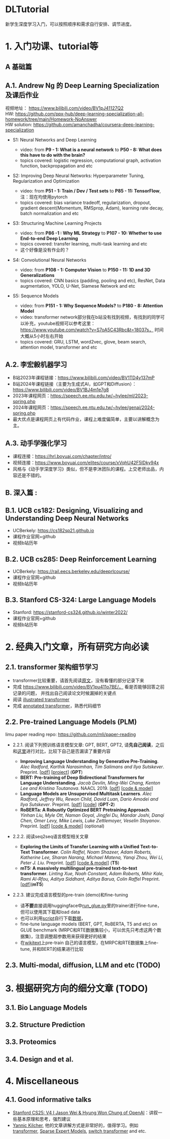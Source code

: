 # DLTutorial
新学生深度学习入门，可以按照顺序和需求自行安排、调节进度。

# 1. 入门功课、tutorial等
## A 基础篇
## A.1. Andrew Ng 的 Deep Learning Specialization及课后作业
视频地址： https://www.bilibili.com/video/BV1pJ41127Q2  
HW: https://github.com/ppx-hub/deep-learning-specialization-all-homework/tree/main/Homework-NoAnswer  
HW solution: https://github.com/amanchadha/coursera-deep-learning-specialization 

- S1: Neural Networks and Deep Learning 
  - video: from **P9 - 1: What is a neural network** to **P50 - 8: What does this have to do with the brain?**
  - topics covered: logistic regression, computational graph, activation function, backpropagation and etc

- S2: Improving Deep Neural Networks: Hyperparameter Tuning, Regularization and Optimization
  - video: from **P51 - 1: Train / Dev / Test sets** to **P85 - 11: TensorFlow**, 注：现在均使用pytorch
  - topics covered: bias variance tradeoff, regularization, dropout, gradient descent(Momentum, RMSprop, Adam), learning rate decay, batch normalization and etc

- S3: Structuring Machine Learning Projects
  - video: from **P86 -1 : Why ML Strategy** to **P107 - 10: Whether to use End-to-end Deep Learning**
  - topics covered: transfer learning, multi-task learning and etc
  - 这个好像是没有作业的？
 
- S4: Convolutional Neural Networks
  - video: from **P108 - 1: Computer Vision** to **P150 - 11: 1D and 3D Generalizations**
  - topics covered: CNN basics (padding, pooling and etc), ResNet, Data augmentation, YOLO, U-Net, Siamese Network and etc

- S5: Sequence Models
  - video: from **P151 - 1: Why Sequence Models?** to **P180 - 8: Attention Model**
  - video: transformer network部分我在b站没有找到视频，有找到的同学可以补充，youtube视频可以参考这里：https://www.youtube.com/watch?v=S7oA5C43Rbc&t=18037s， 时间大概从5小时左右开始
  - topics covered: GRU, LSTM, word2vec, glove, beam search, attention model, transformer and etc
 
## A.2. 李宏毅机器学习
- B站2023年课程链接：https://www.bilibili.com/video/BV1TD4y137mP
- B站2024年课程链接（主要为生成式AI，如GPT和Diffusion）：https://www.bilibili.com/video/BV1BJ4m1e7g8
- 2023年课程网页：https://speech.ee.ntu.edu.tw/~hylee/ml/2023-spring.php
- 2024年课程网页：https://speech.ee.ntu.edu.tw/~hylee/genai/2024-spring.php
- 最大优点是课程网页上有代码作业，课程上难度偏简单，主要以讲解概念为主。

## A.3. 动手学强化学习
- 课程连接：https://hrl.boyuai.com/chapter/intro/
- 视频连接：https://www.boyuai.com/elites/course/xVqhU42F5IDky94x
- 风格与《动手学深度学习》类似，但不是李沐团队的课程。上交老师出品，内容还是不错的。



## B. 深入篇 :
## B.1. UCB cs182: Designing, Visualizing and Understanding Deep Neural Networks

- UCBerkely: https://cs182sp21.github.io
- 课程作业官网+github
- 视频b站历年

 ## B.2. UCB cs285: Deep Reinforcement Learning

- UCBerkely: https://rail.eecs.berkeley.edu/deeprlcourse/
- 课程作业官网+github
- 视频b站历年

## B.3. Stanford CS-324: Large Language Models
- Stanford: https://stanford-cs324.github.io/winter2022/
- 课程作业官网+github
- 视频b站历年




# 2. 经典入门文章，所有研究方向必读
## 2.1. transformer 架构细节学习
- transformer比较重要，请首先阅读[原文](https://arxiv.org/abs/1706.03762)，没有看懂的部分记录下来
- 完成 https://www.bilibili.com/video/BV1pu411o7BE/， 看是否能够回答之前记录的问题， 并找出自己阅读论文时候漏掉的关键点
- 阅读 [illustrated transformer](https://jalammar.github.io/illustrated-transformer/)
- 完成 [annotated transformer](http://nlp.seas.harvard.edu/annotated-transformer/)，熟悉代码细节

  
## 2.2. Pre-trained Language Models (PLM)
limu paper reading repo: https://github.com/mli/paper-reading
- 2.2.1. 阅读下列预训练语言模型文章: GPT, BERT, GPT2, 请**先自己阅读**，之后和[这里](https://github.com/mli/paper-reading)进行对比，比较下自己是否漏读了重要内容
  - **Improving Language Understanding by Generative Pre-Training**. *Alec Radford, Karthik Narasimhan, Tim Salimans and Ilya Sutskever*. Preprint. [[pdf](https://s3-us-west-2.amazonaws.com/openai-assets/research-covers/language-unsupervised/language_understanding_paper.pdf)] [[project](https://openai.com/blog/language-unsupervised/)] (**GPT**)
  - **BERT: Pre-training of Deep Bidirectional Transformers for Language Understanding**. *Jacob Devlin, Ming-Wei Chang, Kenton Lee and Kristina Toutanova*. NAACL 2019. [[pdf](https://arxiv.org/pdf/1810.04805.pdf)] [[code & model](https://github.com/google-research/bert)]
  - **Language Models are Unsupervised Multitask Learners**. *Alec Radford, Jeffrey Wu, Rewon Child, David Luan, Dario Amodei and Ilya Sutskever*. Preprint. [[pdf](https://d4mucfpksywv.cloudfront.net/better-language-models/language_models_are_unsupervised_multitask_learners.pdf)] [[code](https://github.com/openai/gpt-2)] (**GPT-2**)
  - **RoBERTa: A Robustly Optimized BERT Pretraining Approach**. *Yinhan Liu, Myle Ott, Naman Goyal, Jingfei Du, Mandar Joshi, Danqi Chen, Omer Levy, Mike Lewis, Luke Zettlemoyer, Veselin Stoyanov*. Preprint. [[pdf](https://arxiv.org/pdf/1907.11692.pdf)] [[code & model](https://github.com/pytorch/fairseq)] (optional)

- 2.2.2. 阅读seq2seq语言模型相关文章
  - **Exploring the Limits of Transfer Learning with a Unified Text-to-Text Transformer**.  *Colin Raffel, Noam Shazeer, Adam Roberts, Katherine Lee, Sharan Narang, Michael Matena, Yanqi Zhou, Wei Li, Peter J. Liu*. Preprint. [[pdf](https://arxiv.org/pdf/1910.10683.pdf)] [[code & model](https://github.com/google-research/text-to-text-transfer-transformer)] (**T5**)
  - **mT5: A massively multilingual pre-trained text-to-text transformer**. *Linting Xue, Noah Constant, Adam Roberts, Mihir Kale, Rami Al-Rfou, Aditya Siddhant, Aditya Barua, Colin Raffel* Preprint. [[pdf](https://arxiv.org/abs/2010.11934)](**mT5**)

- 2.2.3. 建议完成语言模型的pre-train (demo)和fine-tuning 
  - 请**不要**直接调用huggingface中[run_glue.py](https://github.com/huggingface/transformers/blob/main/examples/pytorch/text-classification/run_glue.py)里的trainer进行fine-tune， 但可以使用其下载和load data
  - 也可以利用[script](https://gist.github.com/W4ngatang/60c2bdb54d156a41194446737ce03e2e)自行下载[数据](https://gluebenchmark.com/tasks)， 
  - fine-tune language models (BERT, GPT, RoBERTA, T5 and etc) on GLUE benchmark (MRPC和RTE数据集较小，可以优先只考虑这两个数据集)，注意调整超参数用来获得更好的结果
  - 在[wikitext](https://huggingface.co/datasets/wikitext)上pre-train 自己的语言模型，在MRPC和RTE数据集上fine-tune, 并和BERT的结果进行比较


## 2.3. Multi-modal, diffusion, LLM and etc (TODO)


# 3. 根据研究方向的细分文章 (TODO)
## 3.1. Bio Language Models
## 3.2. Structure Prediction
## 3.3. Proteomics 
## 3.4. Design and et al.  


# 4. Miscellaneous
## 4.1. Good informative talks
- [Stanford CS25: V4 I Jason Wei & Hyung Won Chung of OpenAI](https://www.youtube.com/watch?v=3gb-ZkVRemQ)：讲叙一些基本原理和思考，强烈建议
- [Yannic Kilcher](https://www.youtube.com/@YannicKilcher), 他的文章讲解方式是非常好的，值得学习。例如 [transformer](https://www.youtube.com/watch?v=iDulhoQ2pro), [Sparse Expert Models](https://www.youtube.com/watch?v=ccBMRryxGog&list=LL&index=21), [switch transformer](https://www.youtube.com/watch?v=ccBMRryxGog&list=LL&index=21) and etc. 
